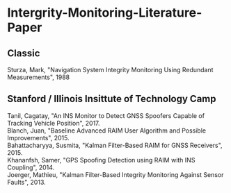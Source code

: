 # Intergrity-Monitoring-Literature-Paper

## Classic 

Sturza, Mark, "Navigation System Integrity Monitoring Using Redundant Measurements", 1988


## Stanford / Illinois Insittute of Technology Camp

Tanil, Cagatay, "An INS Monitor to Detect GNSS Spoofers Capable of Tracking Vehicle Position", 2017.   
Blanch, Juan, "Baseline Advanced RAIM User Algorithm and Possible Improvements", 2015.  
Bahattacharyya, Susmita, "Kalman Filter-Based RAIM for GNSS Receivers", 2015.   
Khananfsh, Samer, "GPS Spoofing Detection using RAIM with INS Coupling", 2014.   
Joerger, Mathieu, "Kalman Filter-Based Integrity Monitoring Against Sensor Faults", 2013.   

